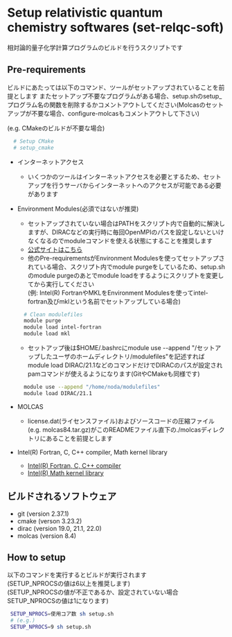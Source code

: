 # Setup relativistic quantum chemistry softwares (set-relqc-soft)

相対論的量子化学計算プログラムのビルドを行うスクリプトです

## Pre-requirements

ビルドにあたっては以下のコマンド、ツールがセットアップされていることを前提とします
またセットアップ不要なプログラムがある場合、setup.shのsetup_プログラム名の関数を削除するかコメントアウトしてください(Molcasのセットアップが不要な場合、configure-molcasもコメントアウトして下さい)

(e.g. CMakeのビルドが不要な場合)

```sh
  # Setup CMake
  # setup_cmake
```

- インターネットアクセス
  - いくつかのツールはインターネットアクセスを必要とするため、セットアップを行うサーバからインターネットへのアクセスが可能である必要があります

- Environment Modules(必須ではないが推奨)
  - セットアップされていない場合はPATHをスクリプト内で自動的に解決しますが、DIRACなどの実行時に毎回OpenMPIのパスを設定しないといけなくなるのでmoduleコマンドを使える状態にすることを推奨します  
  - [公式サイトはこちら](http://modules.sourceforge.net/)  
  - 他のPre-requirementsがEnvironment Modulesを使ってセットアップされている場合、スクリプト内でmodule purgeをしているため、setup.shのmodule purgeのあとでmodule loadをするようにスクリプトを変更してから実行してください  
  (例: Intel(R) FortranやMKLをEnvironment Modulesを使ってintel-fortran及びmklという名前でセットアップしている場合)  

  ```sh
    # Clean modulefiles
    module purge
    module load intel-fortran
    module load mkl
  ```

  - セットアップ後は\$HOME/.bashrcにmodule use --append "/セットアップしたユーザのホームディレクトリ/modulefiles"を記述すればmodule load DIRAC/21.1などのコマンドだけでDIRACのパスが設定されpamコマンドが使えるようになります(GitやCMakeも同様です)

  ```sh
    module use --append "/home/noda/modulefiles"
    module load DIRAC/21.1
  ```

- MOLCAS
  - license.dat(ライセンスファイル)およびソースコードの圧縮ファイル(e.g. molcas84.tar.gz)がこのREADMEファイル直下の./molcasディレクトリにあることを前提とします
- Intel(R) Fortran, C, C++ compiler, Math kernel library
  - [Intel(R) Fortran, C, C++ compiler](https://www.intel.com/content/www/us/en/developer/tools/oneapi/toolkits.html)
  - [Intel(R) Math kernel library](https://www.intel.com/content/www/us/en/develop/documentation/get-started-with-mkl-for-dpcpp/top.html)


## ビルドされるソフトウェア

- git (version 2.37.1)
- cmake (verson 3.23.2)
- dirac (version 19.0, 21.1, 22.0)
- molcas (version 8.4)

## How to setup

以下のコマンドを実行するとビルドが実行されます  
(SETUP_NPROCSの値は6以上を推奨します)  
(SETUP_NPROCSの値が不正であるか、設定されていない場合SETUP_NPROCSの値は1になります)

```sh
 SETUP_NPROCS=使用コア数 sh setup.sh
 # (e.g.)
 SETUP_NPROCS=9 sh setup.sh
```
